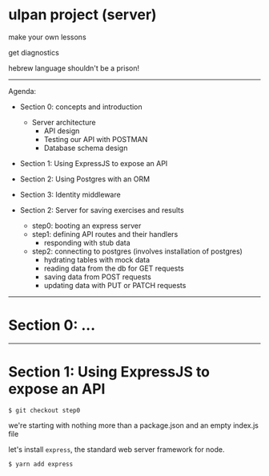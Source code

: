 # ulpan project (server)

make your own lessons

get diagnostics

hebrew language shouldn't be a prison!


---

Agenda:

- Section 0: concepts and introduction
  - Server architecture
    - API design
    - Testing our API with POSTMAN
    - Database schema design

- Section 1: Using ExpressJS to expose an API

- Section 2: Using Postgres with an ORM

- Section 3: Identity middleware


- Section 2: Server for saving exercises and results
  - step0: booting an express server
  - step1: defining API routes and their handlers
    - responding with stub data
  - step2: connecting to postgres (involves installation of postgres)
    - hydrating tables with mock data
    - reading data from the db for GET requests
    - saving data from POST requests
    - updating data with PUT or PATCH requests


---


# Section 0: ...



---


# Section 1: Using ExpressJS to expose an API

```$ git checkout step0```

we're starting with nothing more than a package.json and an empty index.js file


let's install ```express```, the standard web server framework for node.


```$ yarn add express```
